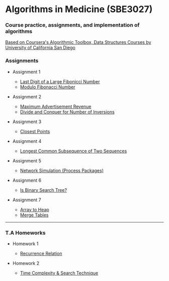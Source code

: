 # Algorithms in Medicine (SBE3027)
### Course practice, assignments, and implementation of algorithms
  [Based on Coursera's Algorithmic Toolbox, Data Structures Courses by 
University of California San Diego](https://www.coursera.org/specializations/data-structures-algorithms)

### Assignments

- Assignment 1 
  - [Last Digit of a Large Fibonicci Number](./Assignment1/Last%20Digit%20of%20a%20Large%20Fibonacci%20Number/)
  - [Modulo Fibonacci Number](./Assignment1/Modulo%20Fibonacci%20Number/)

- Assignment 2 
  - [Maximum Advertisement Revenue](./Assignment2/Maximum%20Advertising%20Revenue/)
  - [Divide and Conquer for Number of Inversions](./Assignment2/Divide%20and%20Conquer%20for%20Number%20of%20Inversions/s)


- Assignment 3
  - [Closest Points](./Assignment3/Closest%20Points/)

- Assignment 4
  - [Longest Common Subsequence of Two Sequences](./Assignment%204/Longest%20Common%20Subsequence%20of%20Two%20Sequences/)

- Assignment 5
  - [Network Simulation (Process Packages)](./Assignment%205/Network%20simulation/)

- Assignment 6
  - [Is Binary Search Tree?](./Assignments%206/)

- Assignment 7
  - [Array to Heap](./Assignment%207/Convert%20Array%20to%20Heap/)
  - [Merge Tables](./Assignment%207/Merge%20Tables/)



<hr>

### T.A Homeworks

- Homework 1 
  - [Recurrence Relation](./Homework%201/Recurrence%20Relation.pdf)

- Homework 2 
  - [Time Complexity & Search Technique](./Homework%202/HW%20Problem%202.pdf)